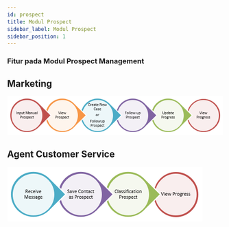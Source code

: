 ```yaml
---
id: prospect
title: Modul Prospect
sidebar_label: Modul Prospect
sidebar_position: 1
---
```


### Fitur pada Modul Prospect Management

<!-- ![alt text](../img/prospect/_____.png) -->

## Marketing

![alt text](../img/prospect/aluragensales.png)

## Agent Customer Service

![alt text](../img/prospect/aluragencs.png)

